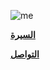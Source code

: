 <div class="about-links">

![me](/img/ab.png)

**[السيرة](/img/resume.pdf)**

**[التواصل](jbeili.amer@gmail.com)**

</div>